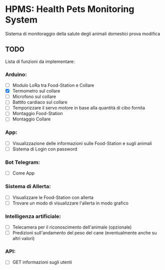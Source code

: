 # HPMS: Health Pets Monitoring System
Sistema di monitoraggio della salute degli animali domestici
prova modifica


## TODO
Lista di funzioni da implementare:

### Arduino:
- [ ] Modulo LoRa tra Food-Station e Collare
- [X] Termometro sul collare
- [ ] Microfono sul collare
- [ ] Battito cardiaco sul collare
- [ ] Temporizzare il servo motore in base alla quantità di cibo fornita
- [ ] Montaggio Food-Station
- [ ] Montaggio Collare

### App:
- [ ] Visualizzazione delle informazioni sulle Food-Station e sugli animali
- [ ] Sistema di Login con password

### Bot Telegram:
- [ ] Come App

### Sistema di Allerta:
- [ ] Visualizzare le Food-Station con allerta
- [ ] Trovare un modo di visualizzare l'allerta in modo grafico

### Intelligenza artificiale:
- [ ] Telecamera per il riconoscimento dell'animale (opzionale)
- [ ] Predizioni sull'andamento del peso del cane (eventualmente anche su altri valori)

### API:
- [ ] GET informazioni sugli utenti
